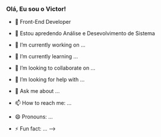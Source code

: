### Olá, Eu sou o Victor!
- 🔭 Front-End Developer
- 🌱 Estou apredendo Análise e Desevolvimento de Sistema


- 🔭 I’m currently working on ...
- 🌱 I’m currently learning ...
- 👯 I’m looking to collaborate on ...
- 🤔 I’m looking for help with ...
- 💬 Ask me about ...
- 📫 How to reach me: ...
- 😄 Pronouns: ...
- ⚡ Fun fact: ...
-->
